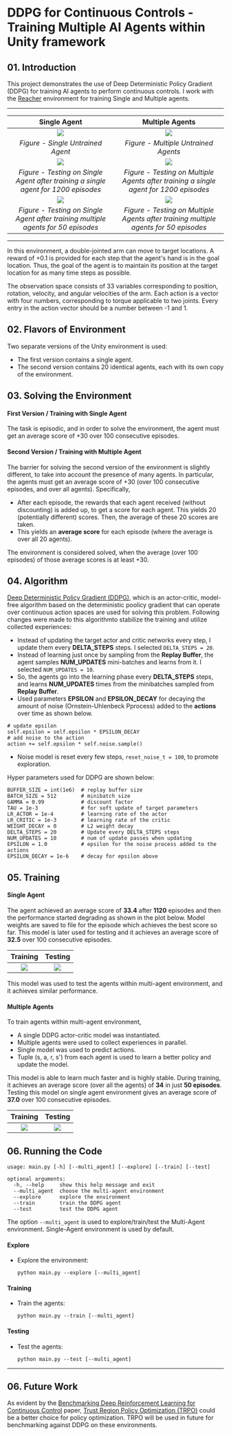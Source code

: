 # DDPG for Continuous Controls - Training Multiple AI Agents within Unity framework 

## 01. Introduction

This project demonstrates the use of Deep Deterministic Policy Gradient (DDPG) for training AI agents to perform continuous controls. I work with the [Reacher](https://github.com/Unity-Technologies/ml-agents/blob/master/docs/Learning-Environment-Examples.md#reacher) environment for training Single and Multiple agents.

---

| Single Agent                         |  Multiple Agents                      |
|:------------------------------------:|:-------------------------------------:|
|![](results/result_single_untrained_agent.gif)  | ![](results/result_multi_untrained_agents.gif)   |  
| *Figure - Single Untrained Agent* | *Figure - Multiple Untrained Agents* |
|![](results/result_single_agent.gif)  | ![](results/result_multi_agents.gif)   |  
| *Figure - Testing on Single Agent after training a single agent for 1200 episodes* | *Figure - Testing on Multiple Agents after training a single agent for 1200 episodes* |
|![](results/result_single_agent_trained_on_multi_agents.gif)  | ![](results/result_multi_agents_trained_on_multi_agents.gif)   |  
| *Figure - Testing on Single Agent after training multiple agents for 50 episodes* | *Figure - Testing on Multiple Agents after training multiple agents for 50 episodes* |

---

In this environment, a double-jointed arm can move to target locations. A reward of +0.1 is provided for each step that the agent's hand is in the goal location. Thus, the goal of the agent is to maintain its position at the target location for as many time steps as possible.

The observation space consists of 33 variables corresponding to position, rotation, velocity, and angular velocities of the arm. Each action is a vector with four numbers, corresponding to torque applicable to two joints. Every entry in the action vector should be a number between -1 and 1.

## 02. Flavors of Environment

Two separate versions of the Unity environment is used:  
- The first version contains a single agent.
- The second version contains 20 identical agents, each with its own copy of the environment.  

## 03. Solving the Environment

#### First Version / Training with Single Agent

The task is episodic, and in order to solve the environment, the agent must get an average score of +30 over 100 consecutive episodes.

#### Second Version / Training with Multiple Agent

The barrier for solving the second version of the environment is slightly different, to take into account the presence of many agents. In particular, the agents must get an average score of +30 (over 100 consecutive episodes, and over all agents). Specifically,  
- After each episode, the rewards that each agent received (without discounting) is added up, to get a score for each agent. This yields 20 (potentially different) scores. Then, the average of these 20 scores are taken.  
- This yields an **average score** for each episode (where the average is over all 20 agents).  

The environment is considered solved, when the average (over 100 episodes) of those average scores is at least +30. 

## 04. Algorithm  

[Deep Deterministic Policy Gradient (DDPG)](https://arxiv.org/abs/1509.02971), which is an actor-critic, model-free algorithm based on the deterministic poolicy gradient that can operate over continuous action spaces are used for solving this problem. Following changes were made to this algorithmto stabilize the training and utilize collected experiences:  

 - Instead of updating the target actor and critic networks every step, I update them every **DELTA_STEPS** steps. I selected ```DELTA_STEPS = 20```.  
 - Instead of learning just once by sampling from the **Replay Buffer**, the agent samples **NUM_UPDATES** mini-batches and learns from it. I selected ```NUM_UPDATES = 10```.  
 - So, the agents go into the learning phase every **DELTA_STEPS** steps, and learns **NUM_UPDATES** times from the minibatches sampled from **Replay Buffer**.  
 - Used parameters **EPSILON** and **EPSILON_DECAY** for decaying the amount of noise (Ornstein-Uhlenbeck Pprocess) added to the **actions** over time as shown below.   
  ```
  # update epsilon
  self.epsilon = self.epsilon * EPSILON_DECAY
  # add noise to the action
  action += self.epsilon * self.noise.sample()
  ```   
 - Noise model is reset every few steps, ```reset_noise_t = 100```, to promote exploration.  

Hyper parameters used for DDPG are shown below:  

```
BUFFER_SIZE = int(1e6)  # replay buffer size
BATCH_SIZE = 512        # minibatch size
GAMMA = 0.99            # discount factor
TAU = 1e-3              # for soft update of target parameters
LR_ACTOR = 1e-4         # learning rate of the actor 
LR_CRITIC = 1e-3        # learning rate of the critic
WEIGHT_DECAY = 0        # L2 weight decay
DELTA_STEPS = 20        # Update every DELTA_STEPS steps
NUM_UPDATES = 10        # num of update passes when updating
EPSILON = 1.0           # epsilon for the noise process added to the actions
EPSILON_DECAY = 1e-6    # decay for epsilon above
```

## 05. Training  

#### Single Agent  

The agent achieved an average score of **33.4** after **1120** episodes and then the performance started degrading as shown in the plot below. Model weights are saved to file for the episode which achieves the best score so far. This model is later used for testing and it achieves an average score of **32.5** over 100 consecutive episodes. 

| Training                         |  Testing                                |
|:--------------------------------:|:---------------------------------------:|
|![](logs/reacher_ddpg/plot.png)   | ![](logs/reacher_ddpg/test_result.png)  | 

This model was used to test the agents within multi-agent environment, and it achieves similar performance.  

#### Multiple Agents  

To train agents within multi-agent environment, 
 - A single DDPG actor-critic model was instantiated.  
 - Multiple agents were used to collect experiences in parallel.  
 - Single model was used to predict actions.  
 - Tuple (s, a, r, s') from each agent is used to learn a better policy and update the model.   

This model is able to learn much faster and is highly stable. During training, it achieves an average score (over all the agents) of **34** in just **50 episodes**. Testing this model on single agent environment gives an average score of **37.0** over 100 consecutive episodes.

| Training                         |  Testing                                |
|:--------------------------------:|:---------------------------------------:|
|![](logs/reacher_ddpg_multiple_agents/plot.png)   | ![](logs/reacher_ddpg_multiple_agents/test_plot.png)  | 

## 06. Running the Code  

```
usage: main.py [-h] [--multi_agent] [--explore] [--train] [--test]

optional arguments:
  -h, --help     show this help message and exit
  --multi_agent  choose the multi-agent environment
  --explore      explore the environment
  --train        train the DDPG agent
  --test         test the DDPG agent
```

The option ```--multi_agent``` is used to explore/train/test the Multi-Agent environment. Single-Agent environment is used by default.   

#### Explore  

 - Explore the environment:  

    ```
    python main.py --explore [--multi_agent]
    ```

#### Training  

 - Train the agents:  

    ```
    python main.py --train [--multi_agent]
    ```

#### Testing 

 - Test the agents:  

    ```
    python main.py --test [--multi_agent]
    ```

---

## 06. Future Work

As evident by the [Benchmarking Deep Reinforcement Learning for Continuous Control](https://arxiv.org/abs/1604.06778) paper, [Trust Region Policy Optimization (TRPO)](https://arxiv.org/abs/1502.05477) could be a better choice for policy optimization. TRPO will be used in future for benchmarking against DDPG on these environments.